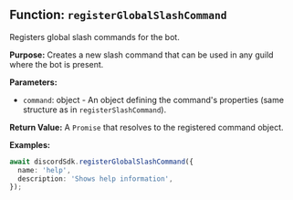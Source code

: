 ## Function: `registerGlobalSlashCommand`

Registers global slash commands for the bot.

**Purpose:**
Creates a new slash command that can be used in any guild where the bot is present.

**Parameters:**

- `command`: object<DiscordSlashCommandSchema> - An object defining the command's properties (same structure as in `registerSlashCommand`).

**Return Value:**
A `Promise` that resolves to the registered command object.

**Examples:**

```typescript
await discordSdk.registerGlobalSlashCommand({
  name: 'help',
  description: 'Shows help information',
});
```
